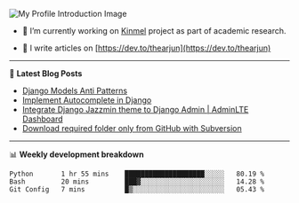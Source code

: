 ![My Profile Introduction Image](https://i.ibb.co/tLFZ15Q/gh.png)

- 🔭 I’m currently working on [Kinmel](https://github.com/thearjun/kinmel) project as part of academic research.

- 📝 I write articles on [https://dev.to/thearjun](https://dev.to/thearjun)

-------

📕 **Latest Blog Posts**
<!-- BLOG-POST-LIST:START -->
- [Django Models Anti Patterns](https://dev.to/thearjun/django-models-anti-patterns-1ma1)
- [Implement Autocomplete in Django](https://dev.to/thearjun/implement-autocomplete-in-django-3h20)
- [Integrate Django Jazzmin theme to Django Admin | AdminLTE Dashboard](https://dev.to/thearjun/integrate-django-jazzmin-theme-to-django-admin-adminlte-dashboard-5aao)
- [Download required folder only from GitHub with Subversion](https://dev.to/thearjun/download-required-folder-only-from-github-with-subversion-2gpc)
<!-- BLOG-POST-LIST:END -->

-------

📊 **Weekly development breakdown**
<!--START_SECTION:waka-->
```text
Python       1 hr 55 mins    ████████████████████░░░░░   80.19 % 
Bash         20 mins         ███▓░░░░░░░░░░░░░░░░░░░░░   14.28 % 
Git Config   7 mins          █▒░░░░░░░░░░░░░░░░░░░░░░░   05.43 % 
```
<!--END_SECTION:waka-->
<img src='https://profile-counter.glitch.me/thearjun/count.svg' width='0px'>
